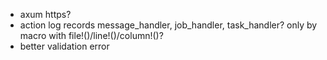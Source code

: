 * axum https?
* action log records message_handler, job_handler, task_handler? only by macro with file!()/line!()/column!()?
* better validation error
